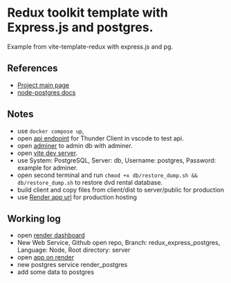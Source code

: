 # Redux toolkit template with Express.js and postgres.
Example from vite-template-redux with express.js and pg.

## References
- [Project main page](https://github.com/IDriuk/playground)
- [node-postgres docs](https://node-postgres.com/)

## Notes
- use ```docker compose up```, 
- open [api endpoint](http://localhost:3000/) for Thunder Client in vscode to test api.
- open [adminer](http://localhost:8080/) to admin db with adminer.
- open [vite dev server](http://localhost:5173/).
- use System: PostgreSQL, Server: db, Username: postgres, Password: example for adminer.
- open second terminal and run ```chmod +x db/restore_dump.sh && db/restore_dump.sh``` to restore dvd rental database.
- build client and copy files from client/dist to server/public for production
- use [Render app url](https://playground-pb7l.onrender.com/) for production hosting

## Working log
- open [render dashboard](https://dashboard.render.com/)
- New Web Service, Github open repo, Branch: redux_express_postgres, Language: Node, Root directory: server 
- open [app on render](https://playground-pb7l.onrender.com/)
- new postgres service render_postgres
- add some data to postgres